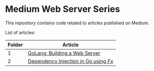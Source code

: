 # Medium Web Server Series
 
 This repository contains code retaled to articles published on Medium.
 
 List of articles:
 
Folder | Article
--- | ---
1 | [GoLang: Building a Web Server](https://levelup.gitconnected.com/golang-building-a-web-server-2d34d4f90fa1)
2 | [Dependency Injection in Go using Fx](https://medium.com/swlh/dependency-injection-in-go-using-fx-6a623c5c5e01)
